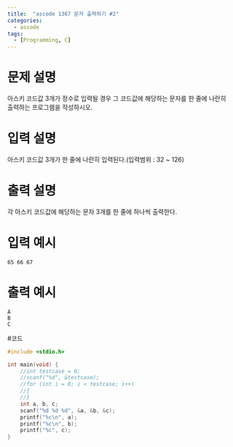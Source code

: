 ```yaml
---
title:  "ascode 1367 문자 출력하기 #2"
categories:
  - ascode
tags:
  - [Programming, C]
---
```


# 문제 설명
아스키 코드값 3개가 정수로 입력될 경우 그 코드값에 해당하는 문자를 한 줄에 나란히 출력하는 프로그램을 작성하시오.
# 입력 설명
아스키 코드값 3개가 한 줄에 나란히 입력된다.(입력범위 : 32 ~ 126)
# 출력 설명
각 아스키 코드값에 해당하는 문자 3개를 한 줄에 하나씩 출력한다.
# 입력 예시
```
65 66 67
```
# 출력 예시
```
A
B
C
```
#코드
```c
#include <stdio.h>

int main(void) {
	//int testcase = 0;
	//scanf("%d", &testcase);
	//for (int i = 0; i < testcase; i++)
	//{
	//}
	int a, b, c;
	scanf("%d %d %d", &a, &b, &c);
	printf("%c\n", a);
	printf("%c\n", b);
	printf("%c", c);
}


```
